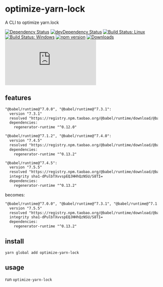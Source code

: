 # optimize-yarn-lock

A CLI to optimize yarn.lock

[![Dependency Status](https://david-dm.org/plantain-00/optimize-yarn-lock.svg)](https://david-dm.org/plantain-00/optimize-yarn-lock)
[![devDependency Status](https://david-dm.org/plantain-00/optimize-yarn-lock/dev-status.svg)](https://david-dm.org/plantain-00/optimize-yarn-lock#info=devDependencies)
[![Build Status: Linux](https://travis-ci.org/plantain-00/optimize-yarn-lock.svg?branch=master)](https://travis-ci.org/plantain-00/optimize-yarn-lock)
[![Build Status: Windows](https://ci.appveyor.com/api/projects/status/github/plantain-00/optimize-yarn-lock?branch=master&svg=true)](https://ci.appveyor.com/project/plantain-00/optimize-yarn-lock/branch/master)
[![npm version](https://badge.fury.io/js/optimize-yarn-lock.svg)](https://badge.fury.io/js/optimize-yarn-lock)
[![Downloads](https://img.shields.io/npm/dm/optimize-yarn-lock.svg)](https://www.npmjs.com/package/optimize-yarn-lock)
[![type-coverage](https://img.shields.io/badge/dynamic/json.svg?label=type-coverage&prefix=%E2%89%A5&suffix=%&query=$.typeCoverage.atLeast&uri=https%3A%2F%2Fraw.githubusercontent.com%2Fplantain-00%2Foptimize-yarn-lock%2Fmaster%2Fpackage.json)](https://github.com/plantain-00/optimize-yarn-lock)

## features

```txt
"@babel/runtime@^7.0.0", "@babel/runtime@^7.3.1":
  version "7.3.1"
  resolved "https://registry.npm.taobao.org/@babel/runtime/download/@babel/runtime-7.3.1.tgz#574b03e8e8a9898eaf4a872a92ea20b7846f6f2a"
  dependencies:
    regenerator-runtime "^0.12.0"

"@babel/runtime@^7.1.2", "@babel/runtime@^7.4.0":
  version "7.4.5"
  resolved "https://registry.npm.taobao.org/@babel/runtime/download/@babel/runtime-7.4.5.tgz#582bb531f5f9dc67d2fcb682979894f75e253f12"
  dependencies:
    regenerator-runtime "^0.13.2"

"@babel/runtime@^7.4.5":
  version "7.5.5"
  resolved "https://registry.npm.taobao.org/@babel/runtime/download/@babel/runtime-7.5.5.tgz#74fba56d35efbeca444091c7850ccd494fd2f132"
  integrity sha1-dPulbTXvvspEQJHHhQzNSU/S8TI=
  dependencies:
    regenerator-runtime "^0.13.2"
```

becomes:

```txt
"@babel/runtime@^7.0.0", "@babel/runtime@^7.3.1", "@babel/runtime@^7.1.2", "@babel/runtime@^7.4.0", "@babel/runtime@^7.4.5":
  version "7.5.5"
  resolved "https://registry.npm.taobao.org/@babel/runtime/download/@babel/runtime-7.5.5.tgz#74fba56d35efbeca444091c7850ccd494fd2f132"
  integrity sha1-dPulbTXvvspEQJHHhQzNSU/S8TI=
  dependencies:
    regenerator-runtime "^0.13.2"
```

## install

`yarn global add optimize-yarn-lock`

## usage

run `optimize-yarn-lock`
